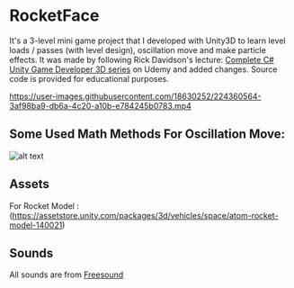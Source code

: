 # RocketFace
It's a 3-level mini game project that I developed with Unity3D to learn level loads / passes (with level design), oscillation move and make particle effects.
It was made by following Rick Davidson's lecture: [Complete C# Unity Game Developer 3D series](https://www.udemy.com/course/unitycourse2/) on Udemy and added changes.
Source code is provided for educational purposes.



https://user-images.githubusercontent.com/18630252/224360564-3af98ba9-db6a-4c20-a10b-e784245b0783.mp4

## Some Used Math Methods For Oscillation Move:
![alt text](https://upload.wikimedia.org/wikipedia/commons/3/3b/Circle_cos_sin.gif)
## Assets
For Rocket Model : (https://assetstore.unity.com/packages/3d/vehicles/space/atom-rocket-model-140021)
## Sounds
All sounds are from [Freesound](https://freesound.org/)

